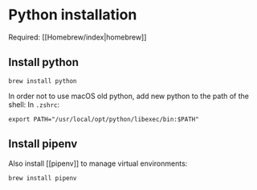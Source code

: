# Python installation
Required: [[Homebrew/index|homebrew]]

## Install python
```shell
brew install python
```

In order not to use macOS old python, add new python to the path of the shell: In `.zshrc`:
```shell
export PATH="/usr/local/opt/python/libexec/bin:$PATH"
```


## Install pipenv
Also install [[pipenv]] to manage virtual environments:
```shell
brew install pipenv
```